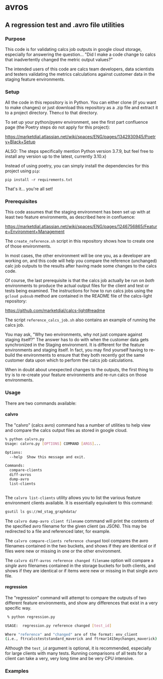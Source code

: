 # avros
## A regression test and .avro file utilities 
### Purpose
This code is for validating calcs job outputs in google cloud storage, especially for answering the question... "Did I make a code change to calcs that inadvertently changed the metric output values?"

The intended users of this code are calcs team developers, data scientists and testers validating the metrics calculations against customer data in the staging feature environments.

### Setup
All the code in this repository is in Python.  You can either clone (if you want to make changes) or just download this repository as a .zip file and extract it to a project directory.  Then`cd` to that directory.

To set up your python/pyenv environment, see the first part confluence page (the Poetry steps do not apply for this project):

https://marketdial.atlassian.net/wiki/spaces/ENG/pages/1342930945/Poetry+Black+Setup

ALSO:  The steps specifically mention Python version 3.7.9, but feel free to install any version up to the latest, currently 3.10.x)

Instead of using poetry, you can simply install the dependencies for this project using `pip`:

```
pip install -r requirements.txt
```

That's it... you're all set!

### Prerequisites

This code assumes that the staging environment has been set up with at least two feature environments, as described here in confluence:

https://marketdial.atlassian.net/wiki/spaces/ENG/pages/1246756865/Feature+Environment+Management

The `create_reference.sh` script in this repository shows how to create one of those environments.

In most cases, the other environment will be one you, as a developer are working on, and this code will help you compare the reference (unchanged) calc job outputs to the results after having made some changes to the calcs code.

Of course, the last prerequisite is that the calcs job actually be run on *both* environments to produce the actual output files for the client and test or tests being examined.  The instructions for how to run calcs jobs using the `gcloud pubsub` method are contained in the README file of the calcs-light repository:

https://github.com/marketdial/calcs-light#readme

The script `reference_calcs_job.sh` also contains an example of running the calcs job.

You may ask, "Why two environments, why not just compare against staging itself?"  The answer has to do with when the customer data gets synchronized in the Staging environment.  It is different for the feature environments and staging itself.  In fact, you may find yourself having to re-build the environments to ensure that they both recently got the same customer data upon which to perform the calcs job calculations.

When in doubt about unexpected changes to the outputs, the first thing to try is to re-create your feature environments and re-run calcs on those environments.

### Usage

There are two commands available:

#### calvro

The "calvro" (calcs avro) command has a number of utilities to help view and compare the calcs output files as stored in google cloud.
```bash
% python calvro.py
Usage: calvro.py [OPTIONS] COMMAND [ARGS]...

Options:
  --help  Show this message and exit.

Commands:
  compare-clients
  diff-avros
  dump-avro
  list-clients
  
```
The `calvro list-clients` utility allows you to list the various feature environment clients available.  It is essentially equivalent to this command:
```bash
gsutil ls gs://md_stag_graphdata/
```
The `calvro dump-avro client filename` command will print the contents of the specified avro filename for the given client (as JSON).  This may be redirected to a file and referenced later, for example.

The `calvro compare-clients reference changed` tool compares the avro filenames contained in the two buckets, and shows if they are identical or if files were new or missing in one or the other environment.

The `calvro diff-avros reference changed filename` option will compare a *single* avro filenames contained in the storage buckets for both clients, and shows if they are identical or if items were new or missing in that single avro file.


#### regression
The "regression" command will attempt to compare the outputs of two different feature environments, and show any differences that exist in a very specific way.

```bash
 % python regression.py

USAGE:  regression.py reference changed [test_id]

Where "reference" and "changed" are of the format: env_client
(i.e., ftrcalcsteststandard_maverick and ftrmar1415mychanges_maverick)
```
Although the `test_id` argument is optional, it is recommended, especially for large clients with many tests.  Running comparisons of all tests for a client can take a very, very long time and be very CPU intensive.

### Examples

